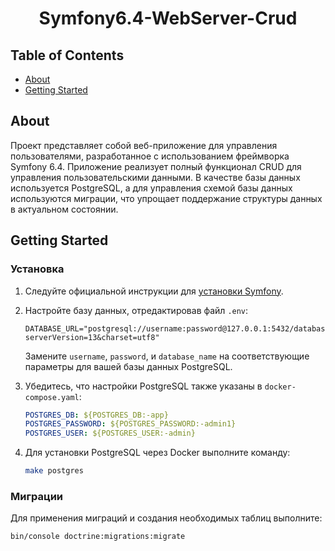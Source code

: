 <h1 align="center">Symfony6.4-WebServer-Crud</h1>

## Table of Contents

- [About](#about)
- [Getting Started](#getting_started)

## About <a name="about"></a>

Проект представляет собой веб-приложение для управления пользователями, разработанное с использованием фреймворка Symfony 6.4. Приложение реализует полный функционал CRUD для управления пользовательскими данными. В качестве базы данных используется PostgreSQL, а для управления схемой базы данных используются миграции, что упрощает поддержание структуры данных в актуальном состоянии.

## Getting Started <a name="getting_started"></a>

### Установка

1. Следуйте официальной инструкции для [установки Symfony](https://symfony.com/doc/6.4/setup.html).
   
2. Настройте базу данных, отредактировав файл `.env`:

    ```env
    DATABASE_URL="postgresql://username:password@127.0.0.1:5432/database_name?serverVersion=13&charset=utf8"
    ```
   
    Замените `username`, `password`, и `database_name` на соответствующие параметры для вашей базы данных PostgreSQL.

3. Убедитесь, что настройки PostgreSQL также указаны в `docker-compose.yaml`:

    ```yaml
    POSTGRES_DB: ${POSTGRES_DB:-app}
    POSTGRES_PASSWORD: ${POSTGRES_PASSWORD:-admin1}
    POSTGRES_USER: ${POSTGRES_USER:-admin}
    ```
    
4. Для установки PostgreSQL через Docker выполните команду:

    ```bash
    make postgres
    ```

### Миграции

Для применения миграций и создания необходимых таблиц выполните:

```bash
bin/console doctrine:migrations:migrate
